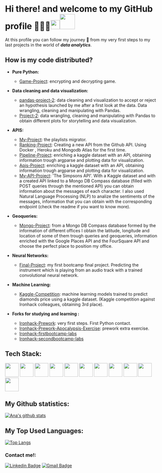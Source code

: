 # Hi there! and welcome to my GitHub profile 👩🏼‍💻<img src="https://media.tenor.com/images/30169e4a670daf12443df7d2dd140176/tenor.gif" width="30px"><img src="https://media4.giphy.com/media/dJezVlwfVulTykjRQj/source.gif" width="50px">


At this profile you can follow my journey 👣 from my very first steps to my last projects in the world of ***data analytics***.

## How is my code distributed?
- **Pure Python:**
  - [Game-Project](https://github.com/AnaMA96/Game-Project): encrypting and decrypting game.

- **Data cleaning and data visualization:**
  
  - [pandas-project-2](https://github.com/AnaMA96/pandas-project-2): data cleaning and visualization to accept or reject an hypothesis launched by me after a first look at the data. Data  wrangling, cleaning and manipulating with Pandas.
  - [Project-2](https://github.com/AnaMA96/project-2): data wrangling, cleaning and manipulating with Pandas to obtain different plots for storytelling and data visualization.

- **APIS:**
  - [My-Project](https://github.com/AnaMA96/MyProject): the playlists migrator.
  - [Ranking-Project](https://github.com/AnaMA96/Ranking-Project): Creating a new API from the Github API. Using Docker , Heroku and Mongodb Atlas for the first time.
  - [Pipeline-Project](https://github.com/AnaMA96/Pipeline-Project): enriching a kaggle dataset with an API, obtaining information trough argparse and plotting data for visualization.
  - [Apis-Project](https://github.com/AnaMA96/apis-project): enriching a kaggle dataset with an API, obtaining information trough argparse and plotting data for visualization.
  - [My-API-Project](my-api-project): 'The Simpsons API'. With a Kaggle dataset and with a created API linked to a Mongo DB Compass database (filled with POST queries through the mentioned API) you can obtain information about the messages of each character. I also used Natural Language Processing (NLP) to analize the sentiments of the messages, information that you can obtain with the corresponding endpoint (check the readme if you want to know more).

- **Geoqueries:**
  - [Mongo-Project](https://github.com/AnaMA96/mongo-project): from a Mongo DB Compass database formed by the information of different offices I obtain the latitude, longitude and location of some of them trough queries and geoqueries, information enriched with the Google Places API and the FourSquare API and choose the perfect place to position my office.

- **Neural Networks:**
  - [Final-Project](https://github.com/AnaMA96/FINAL-PROJECT): my first bootcamp final project. Predicting the instrument which is playing from an audio track with a trained convolutional neural network.

- **Machine Learning:**
  - [Kaggle-Competition](https://github.com/AnaMA96/Kaggle-Competition): machine learning models trained to predict diamonds price using a kaggle dataset. (Kaggle competition against Ironhack colleagues, obtaining 3rd place).

- **Forks for studying and learning :**
  - [Ironhack-Prework](https://github.com/AnaMA96/prework-datamad-no-solutions): very first steps. First Python contact.
  - [Ironhack-Prework-Apocalypsis-Exercise](https://github.com/AnaMA96/prework-datamad-apocalypsis-exercise): prework extra exercise.
  - [Ironhack-firstbootcamp-labs](https://github.com/AnaMA96/datamad0820)
  - [Ironhack-secondbootcamp-labs](https://github.com/AnaMA96/datamad1020-rev)

## **Tech Stack:**
<img height="45" src="https://cdn.svgporn.com/logos/python.svg">  <img height="45" src="https://cdn.svgporn.com/logos/mysql.svg">  <img height="45" src="https://cdn.svgporn.com/logos/mongodb.svg">   <img height="45" src="https://cdn.svgporn.com/logos/flask.svg">   <img height="45" src="https://cdn.svgporn.com/logos/html-5.svg">   <img height="45" src="https://cdn.svgporn.com/logos/docker.svg">   <img height="45" src="https://cdn.svgporn.com/logos/tensorflow.svg">   <img height="45" src="https://cdn.svgporn.com/logos/terminal.svg">   <img height="45" src="https://cdn.svgporn.com/logos/github-icon.svg">   <img height="45" src="https://cdn.svgporn.com/logos/heroku.svg">   <img height="45" src="https://cdn.svgporn.com/logos/git.svg">


## **My Github statistics:**
[![Ana's github stats](https://github-readme-stats.vercel.app/api?username=AnaMA96&show_icons=true&theme=cobalt&include_all_commits=true)](https://github.com/AnaMA96/github-readme-stats)

## **My Top Used Languages:**
[![Top Langs](https://github-readme-stats.vercel.app/api/top-langs/?username=AnaMA96&layout=compact)](https://github.com/AnaMA96/github-readme-stats)


### Contact me!: 

[![Linkedin Badge](https://img.shields.io/badge/-Ana_Murillo_Amores-blue?style=flat-square&logo=Linkedin&logoColor=white&link=https://https://www.linkedin.com/in/anamurilloamores/)](https://www.linkedin.com/in/anamurilloamores/)
[![Gmail Badge](https://img.shields.io/badge/-ana_murillo_amores@hotmail.com-c14438?style=flat-square&logo=Gmail&logoColor=white&link=mailto:ana_murillo_amores@hotmail.com)](mailto:'ana_murillo_amores@hotmail.com')
